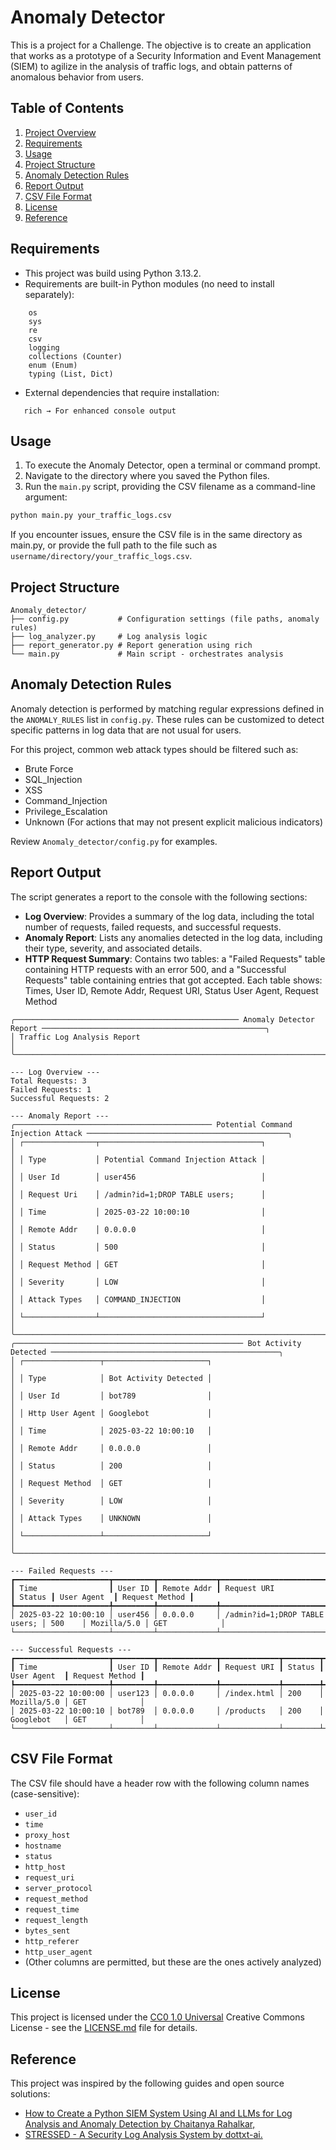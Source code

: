# Anomaly Detector

This is a project for a Challenge.
The objective is to create an application that works as a prototype of a Security Information and Event Management (SIEM) to agilize in the analysis of traffic logs, and obtain patterns of anomalous behavior from users. 

## Table of Contents

1.  [Project Overview](#Anomaly-Detector)
2.  [Requirements](#Requirements)
3.  [Usage](#Usage)
4.  [Project Structure](#Project-Structure)
5.  [Anomaly Detection Rules](#Anomaly-Detection-Rules)
7.  [Report Output](#Report-output)
8.  [CSV File Format](#CSV-File-Format)
10. [License](#License)
11. [Reference](#Reference)
   

## Requirements

  - This project was build using Python 3.13.2.
  - Requirements are built-in Python modules (no need to install separately):
```
    os
    sys
    re
    csv
    logging
    collections (Counter)
    enum (Enum)
    typing (List, Dict)
 ```   
- External dependencies that require installation:
 ```  
    rich → For enhanced console output
 ```  

## Usage

1. To execute the Anomaly Detector, open a terminal or command prompt.
2. Navigate to the directory where you saved the Python files.
3. Run the `main.py` script, providing the CSV filename as a command-line argument:

  ```bash
  python main.py your_traffic_logs.csv
  ```
If you encounter issues, ensure the CSV file is in the same directory as main.py, or provide the full path to the file such as `username/directory/your_traffic_logs.csv`.

## Project Structure

```
Anomaly_detector/
├── config.py           # Configuration settings (file paths, anomaly rules)
├── log_analyzer.py     # Log analysis logic
├── report_generator.py # Report generation using rich
└── main.py             # Main script - orchestrates analysis
```

## Anomaly Detection Rules
Anomaly detection is performed by matching regular expressions defined in the `ANOMALY_RULES` list in `config.py`. These rules can be customized to detect specific patterns in log data that are not usual for users. 

For this project, common web attack types should be filtered such as:
- Brute Force
- SQL_Injection
- XSS
- Command_Injection
- Privilege_Escalation
- Unknown (For actions that may not present explicit malicious indicators)

 Review `Anomaly_detector/config.py` for examples.
 
## Report Output

The script generates a report to the console with the following sections:

*   **Log Overview**: Provides a summary of the log data, including the total number of requests, failed requests, and successful requests.
*   **Anomaly Report**: Lists any anomalies detected in the log data, including their type, severity, and associated details.
*   **HTTP Request Summary**: Contains two tables: a "Failed Requests" table containing HTTP requests with an error 500, and a "Successful Requests" table containing entries that got accepted.
Each table shows: Times, User ID, Remote Addr, Request URI, Status User Agent, Request Method

```
╭────────────────────────────────────────────────── Anomaly Detector Report ──────────────────────────────────────────────────╮
│ Traffic Log Analysis Report                                                                                                 │
╰─────────────────────────────────────────────────────────────────────────────────────────────────────────────────────────────╯

--- Log Overview ---
Total Requests: 3
Failed Requests: 1
Successful Requests: 2

--- Anomaly Report ---
╭──────────────────────────────────────────── Potential Command Injection Attack ─────────────────────────────────────────────╮
│ ┌────────────────┬────────────────────────────────────┐                                                                     │
│ │ Type           │ Potential Command Injection Attack │                                                                     │
│ │ User Id        │ user456                            │                                                                     │
│ │ Request Uri    │ /admin?id=1;DROP TABLE users;      │                                                                     │
│ │ Time           │ 2025-03-22 10:00:10                │                                                                     │
│ │ Remote Addr    │ 0.0.0.0                            │                                                                     │
│ │ Status         │ 500                                │                                                                     │
│ │ Request Method │ GET                                │                                                                     │
│ │ Severity       │ LOW                                │                                                                     │
│ │ Attack Types   │ COMMAND_INJECTION                  │                                                                     │
│ └────────────────┴────────────────────────────────────┘                                                                     │
╰─────────────────────────────────────────────────────────────────────────────────────────────────────────────────────────────╯
╭─────────────────────────────────────────────────── Bot Activity Detected ───────────────────────────────────────────────────╮
│ ┌─────────────────┬───────────────────────┐                                                                                 │
│ │ Type            │ Bot Activity Detected │                                                                                 │
│ │ User Id         │ bot789                │                                                                                 │
│ │ Http User Agent │ Googlebot             │                                                                                 │
│ │ Time            │ 2025-03-22 10:00:10   │                                                                                 │
│ │ Remote Addr     │ 0.0.0.0               │                                                                                 │
│ │ Status          │ 200                   │                                                                                 │
│ │ Request Method  │ GET                   │                                                                                 │
│ │ Severity        │ LOW                   │                                                                                 │
│ │ Attack Types    │ UNKNOWN               │                                                                                 │
│ └─────────────────┴───────────────────────┘                                                                                 │
╰─────────────────────────────────────────────────────────────────────────────────────────────────────────────────────────────╯

--- Failed Requests ---
┏━━━━━━━━━━━━━━━━━━━━━┳━━━━━━━━━┳━━━━━━━━━━━━━┳━━━━━━━━━━━━━━━━━━━━━━━━━━━━━━━┳━━━━━━━━┳━━━━━━━━━━━━━┳━━━━━━━━━━━━━━━━┓        
┃ Time                ┃ User ID ┃ Remote Addr ┃ Request URI                   ┃ Status ┃ User Agent  ┃ Request Method ┃        
┡━━━━━━━━━━━━━━━━━━━━━╇━━━━━━━━━╇━━━━━━━━━━━━━╇━━━━━━━━━━━━━━━━━━━━━━━━━━━━━━━╇━━━━━━━━╇━━━━━━━━━━━━━╇━━━━━━━━━━━━━━━━┩        
│ 2025-03-22 10:00:10 │ user456 │ 0.0.0.0     │ /admin?id=1;DROP TABLE users; │ 500    │ Mozilla/5.0 │ GET            │        
└─────────────────────┴─────────┴─────────────┴───────────────────────────────┴────────┴─────────────┴────────────────┘        

--- Successful Requests ---
┏━━━━━━━━━━━━━━━━━━━━━┳━━━━━━━━━┳━━━━━━━━━━━━━┳━━━━━━━━━━━━━┳━━━━━━━━┳━━━━━━━━━━━━━┳━━━━━━━━━━━━━━━━┓
┃ Time                ┃ User ID ┃ Remote Addr ┃ Request URI ┃ Status ┃ User Agent  ┃ Request Method ┃
┡━━━━━━━━━━━━━━━━━━━━━╇━━━━━━━━━╇━━━━━━━━━━━━━╇━━━━━━━━━━━━━╇━━━━━━━━╇━━━━━━━━━━━━━╇━━━━━━━━━━━━━━━━┩
│ 2025-03-22 10:00:00 │ user123 │ 0.0.0.0     │ /index.html │ 200    │ Mozilla/5.0 │ GET            │
│ 2025-03-22 10:00:10 │ bot789  │ 0.0.0.0     │ /products   │ 200    │ Googlebot   │ GET            │
└─────────────────────┴─────────┴─────────────┴─────────────┴────────┴─────────────┴────────────────┘
```

## CSV File Format
The CSV file should have a header row with the following column names (case-sensitive):

*   `user_id`
*   `time`
*   `proxy_host`
*   `hostname`
*   `status`
*   `http_host`
*   `request_uri`
*   `server_protocol`
*   `request_method`
*   `request_time`
*   `request_length`
*   `bytes_sent`
*   `http_referer`
*   `http_user_agent`
*   (Other columns are permitted, but these are the ones actively analyzed)


## License

This project is licensed under the [CC0 1.0 Universal](LICENSE.md)
Creative Commons License - see the [LICENSE.md](LICENSE.md) file for
details.

    
## Reference
This project was inspired by the following guides and open source solutions:
 - [How to Create a Python SIEM System Using AI and LLMs for Log Analysis and Anomaly Detection by Chaitanya Rahalkar,](https://www.freecodecamp.org/news/how-to-create-a-python-siem-system-using-ai-and-llms/)
 - [ STRESSED - A Security Log Analysis System by dottxt-ai.](https://github.com/dottxt-ai/demos/tree/main/logs)
